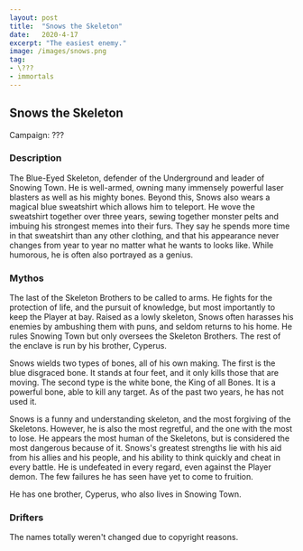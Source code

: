 ```yaml
---
layout: post
title:  "Snows the Skeleton"
date:   2020-4-17
excerpt: "The easiest enemy."
image: /images/snows.png
tag:
- \???
- immortals
---
```


## Snows the Skeleton
Campaign: ???

### Description

The Blue-Eyed Skeleton, defender of the Underground and leader of Snowing Town. He is well-armed, owning many immensely powerful laser blasters as well as his mighty bones. Beyond this, Snows also wears a magical blue sweatshirt which allows him to teleport. He wove the sweatshirt together over three years, sewing together monster pelts and imbuing his strongest memes into their furs. They say he spends more time in that sweatshirt than any other clothing, and that his appearance never changes from year to year no matter what he wants to looks like. While humorous, he is often also portrayed as a genius.

### Mythos

The last of the Skeleton Brothers to be called to arms. He fights for the protection of life, and the pursuit of knowledge, but most importantly to keep the Player at bay. Raised as a lowly skeleton, Snows often harasses his enemies by ambushing them with puns, and seldom returns to his home. He rules Snowing Town but only oversees the Skeleton Brothers. The rest of the enclave is run by his brother, Cyperus.

Snows wields two types of bones, all of his own making. The first is the blue disgraced bone. It stands at four feet, and it only kills those that are moving. The second type is the white bone, the King of all Bones. It is a powerful bone, able to kill any target. As of the past two years, he has not used it.

Snows is a funny and understanding skeleton, and the most forgiving of the Skeletons. However, he is also the most regretful, and the one with the most to lose. He appears the most human of the Skeletons, but is considered the most dangerous because of it. Snows's greatest strengths lie with his aid from his allies and his people, and his ability to think quickly and cheat in every battle. He is undefeated in every regard, even against the Player demon. The few failures he has seen have yet to come to fruition.

He has one brother, Cyperus, who also lives in Snowing Town.

### Drifters

The names totally weren't changed due to copyright reasons.
